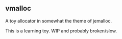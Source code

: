 ## vmalloc

A toy allocator in somewhat the theme of jemalloc.

This is a learning toy. WIP and probably broken/slow.
